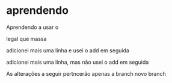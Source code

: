 # aprendendo
Aprendendo a usar o 

legal
que massa

adicionei mais uma linha e usei o add em seguida

adicionei mais uma linha, mas não usei o add em seguida

As alterações a seguir pertncerão apenas a branch
novo branch